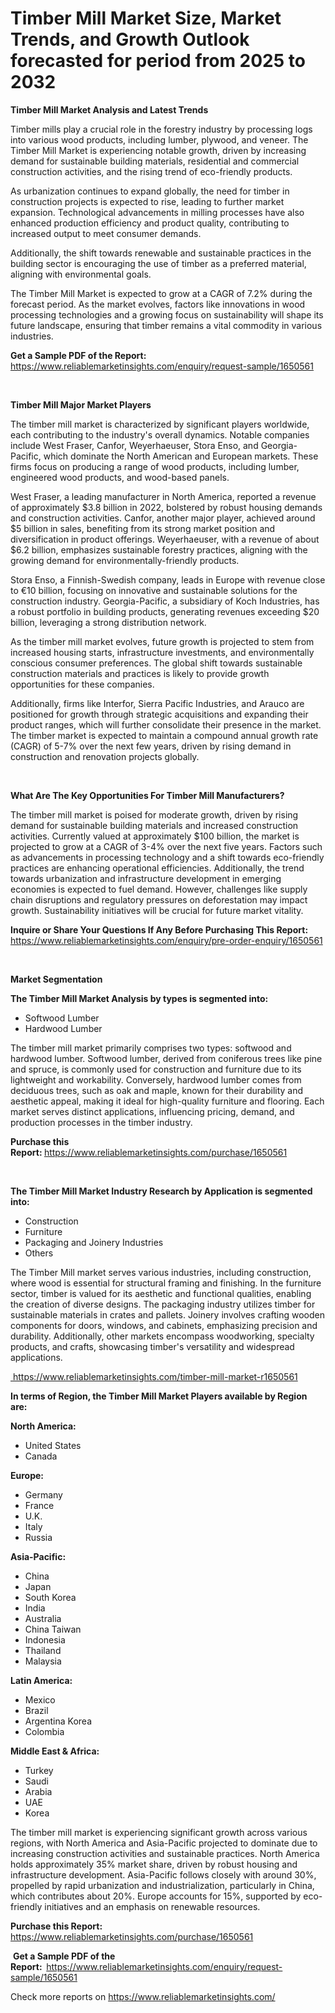 <p><h1>Timber Mill Market Size, Market Trends, and Growth Outlook forecasted for period from 2025 to 2032</h1></p><p><strong>Timber Mill Market Analysis and Latest Trends</strong></p>
<p><p>Timber mills play a crucial role in the forestry industry by processing logs into various wood products, including lumber, plywood, and veneer. The Timber Mill Market is experiencing notable growth, driven by increasing demand for sustainable building materials, residential and commercial construction activities, and the rising trend of eco-friendly products. </p><p>As urbanization continues to expand globally, the need for timber in construction projects is expected to rise, leading to further market expansion. Technological advancements in milling processes have also enhanced production efficiency and product quality, contributing to increased output to meet consumer demands.</p><p>Additionally, the shift towards renewable and sustainable practices in the building sector is encouraging the use of timber as a preferred material, aligning with environmental goals. </p><p>The Timber Mill Market is expected to grow at a CAGR of 7.2% during the forecast period. As the market evolves, factors like innovations in wood processing technologies and a growing focus on sustainability will shape its future landscape, ensuring that timber remains a vital commodity in various industries.</p></p>
<p><strong>Get a Sample PDF of the Report:&nbsp;</strong> <a href="https://www.reliablemarketinsights.com/enquiry/request-sample/1650561?utm_campaign=2199&utm_medium=2&utm_source=Github&utm_content=ia&utm_term=08042025&utm_id=timber-mill">https://www.reliablemarketinsights.com/enquiry/request-sample/1650561</a></p>
<p>&nbsp;</p>
<p><strong>Timber Mill Major Market Players</strong></p>
<p><p>The timber mill market is characterized by significant players worldwide, each contributing to the industry's overall dynamics. Notable companies include West Fraser, Canfor, Weyerhaeuser, Stora Enso, and Georgia-Pacific, which dominate the North American and European markets. These firms focus on producing a range of wood products, including lumber, engineered wood products, and wood-based panels.</p><p>West Fraser, a leading manufacturer in North America, reported a revenue of approximately $3.8 billion in 2022, bolstered by robust housing demands and construction activities. Canfor, another major player, achieved around $5 billion in sales, benefiting from its strong market position and diversification in product offerings. Weyerhaeuser, with a revenue of about $6.2 billion, emphasizes sustainable forestry practices, aligning with the growing demand for environmentally-friendly products.</p><p>Stora Enso, a Finnish-Swedish company, leads in Europe with revenue close to €10 billion, focusing on innovative and sustainable solutions for the construction industry. Georgia-Pacific, a subsidiary of Koch Industries, has a robust portfolio in building products, generating revenues exceeding $20 billion, leveraging a strong distribution network.</p><p>As the timber mill market evolves, future growth is projected to stem from increased housing starts, infrastructure investments, and environmentally conscious consumer preferences. The global shift towards sustainable construction materials and practices is likely to provide growth opportunities for these companies.</p><p>Additionally, firms like Interfor, Sierra Pacific Industries, and Arauco are positioned for growth through strategic acquisitions and expanding their product ranges, which will further consolidate their presence in the market. The timber market is expected to maintain a compound annual growth rate (CAGR) of 5-7% over the next few years, driven by rising demand in construction and renovation projects globally.</p></p>
<p>&nbsp;</p>
<p><strong>What Are The Key Opportunities For Timber Mill Manufacturers?</strong></p>
<p><p>The timber mill market is poised for moderate growth, driven by rising demand for sustainable building materials and increased construction activities. Currently valued at approximately $100 billion, the market is projected to grow at a CAGR of 3-4% over the next five years. Factors such as advancements in processing technology and a shift towards eco-friendly practices are enhancing operational efficiencies. Additionally, the trend towards urbanization and infrastructure development in emerging economies is expected to fuel demand. However, challenges like supply chain disruptions and regulatory pressures on deforestation may impact growth. Sustainability initiatives will be crucial for future market vitality.</p></p>
<p><strong>Inquire or Share Your Questions If Any Before Purchasing This Report:</strong> <a href="https://www.reliablemarketinsights.com/enquiry/pre-order-enquiry/1650561?utm_campaign=2199&utm_medium=2&utm_source=Github&utm_content=ia&utm_term=08042025&utm_id=timber-mill">https://www.reliablemarketinsights.com/enquiry/pre-order-enquiry/1650561</a></p>
<p>&nbsp;</p>
<p><strong>Market Segmentation</strong></p>
<p><strong>The Timber Mill Market Analysis by types is segmented into:</strong></p>
<p><ul><li>Softwood Lumber</li><li>Hardwood Lumber</li></ul></p>
<p><p>The timber mill market primarily comprises two types: softwood and hardwood lumber. Softwood lumber, derived from coniferous trees like pine and spruce, is commonly used for construction and furniture due to its lightweight and workability. Conversely, hardwood lumber comes from deciduous trees, such as oak and maple, known for their durability and aesthetic appeal, making it ideal for high-quality furniture and flooring. Each market serves distinct applications, influencing pricing, demand, and production processes in the timber industry.</p></p>
<p><strong>Purchase this Report:&nbsp;</strong><a href="https://www.reliablemarketinsights.com/purchase/1650561?utm_campaign=2199&utm_medium=2&utm_source=Github&utm_content=ia&utm_term=08042025&utm_id=timber-mill">https://www.reliablemarketinsights.com/purchase/1650561</a></p>
<p>&nbsp;</p>
<p><strong>The Timber Mill Market Industry Research by Application is segmented into:</strong></p>
<p><ul><li>Construction</li><li>Furniture</li><li>Packaging and Joinery Industries</li><li>Others</li></ul></p>
<p><p>The Timber Mill market serves various industries, including construction, where wood is essential for structural framing and finishing. In the furniture sector, timber is valued for its aesthetic and functional qualities, enabling the creation of diverse designs. The packaging industry utilizes timber for sustainable materials in crates and pallets. Joinery involves crafting wooden components for doors, windows, and cabinets, emphasizing precision and durability. Additionally, other markets encompass woodworking, specialty products, and crafts, showcasing timber's versatility and widespread applications.</p></p>
<p><a href="https://www.reliablemarketinsights.com/timber-mill-market-r1650561?utm_campaign=2199&utm_medium=2&utm_source=Github&utm_content=ia&utm_term=08042025&utm_id=timber-mill">&nbsp;https://www.reliablemarketinsights.com/timber-mill-market-r1650561</a></p>
<p><strong>In terms of Region, the Timber Mill Market Players available by Region are:</strong></p>
<p>
    <p> <strong> North America: </strong>
        <ul>
            <li>United States</li>
            <li>Canada</li>
        </ul>
        </p> 
    <p> <strong> Europe: </strong>
        <ul>
            <li>Germany</li>
            <li>France</li>
            <li>U.K.</li>
            <li>Italy</li>
            <li>Russia</li>
        </ul>
        </p> 
    <p> <strong> Asia-Pacific: </strong>
        <ul>
            <li>China</li>
            <li>Japan</li>
            <li>South Korea</li>
            <li>India</li>
            <li>Australia</li>
            <li>China Taiwan</li>
            <li>Indonesia</li>
            <li>Thailand</li>
            <li>Malaysia</li>
        </ul>
        </p> 
    <p> <strong> Latin America: </strong>
        <ul>
            <li>Mexico</li>
            <li>Brazil</li>
            <li>Argentina Korea</li>
            <li>Colombia</li>
        </ul>
        </p> 
    <p> <strong> Middle East & Africa: </strong>
        <ul>
            <li>Turkey</li>
            <li>Saudi</li>
            <li>Arabia</li>
            <li>UAE</li>
            <li>Korea</li>
        </ul>
    </p>
    </p>
<p><p>The timber mill market is experiencing significant growth across various regions, with North America and Asia-Pacific projected to dominate due to increasing construction activities and sustainable practices. North America holds approximately 35% market share, driven by robust housing and infrastructure development. Asia-Pacific follows closely with around 30%, propelled by rapid urbanization and industrialization, particularly in China, which contributes about 20%. Europe accounts for 15%, supported by eco-friendly initiatives and an emphasis on renewable resources.</p></p>
<p><strong>Purchase this Report: </strong><a href="https://www.reliablemarketinsights.com/purchase/1650561?utm_campaign=2199&utm_medium=2&utm_source=Github&utm_content=ia&utm_term=08042025&utm_id=timber-mill">https://www.reliablemarketinsights.com/purchase/1650561</a></p>
<p>&nbsp;<strong>Get a Sample PDF of the Report:&nbsp;&nbsp;</strong><a href="https://www.reliablemarketinsights.com/enquiry/request-sample/1650561?utm_campaign=2199&utm_medium=2&utm_source=Github&utm_content=ia&utm_term=08042025&utm_id=timber-mill">https://www.reliablemarketinsights.com/enquiry/request-sample/1650561</a></p>
<p><strong></strong></p>
<p>Check more reports on <a href="https://www.reliablemarketinsights.com/?utm_campaign=2199&utm_medium=2&utm_source=Github&utm_content=ia&utm_term=08042025&utm_id=timber-mill">https://www.reliablemarketinsights.com/</a></p>